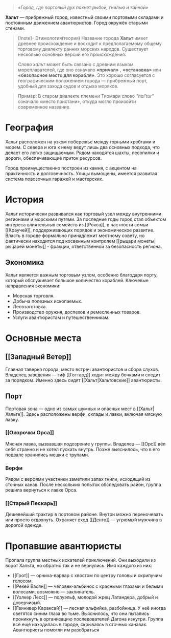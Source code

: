 > _«Город, где портовый дух пахнет рыбой, гнилью и тайной»_

**Хальт** — прибрежный город, известный своими портовыми складами и постоянным движением авантюристов. Город окружён старыми стенами.

>[!note]- Этимология(теория)
> Название города **Хальт** имеет древнее происхождение и восходит к предполагаемому общему торговому диалекту ранних морских народов. Существует несколько основных версий его происхождения:
> 
> Слово _хальт_ может быть связано с древним языком мореплавателей, где оно означало **«причал»** , **«остановка»** или **«безопасное место для корабля»**. Это хорошо согласуется с географическим положением города — прибрежный порт, удобный для захода судов и отдыха моряков.

> Пример: В старом диалекте племени Тирмари слово _"hal'tur"_ означало «место пристани», откуда могло произойти современное название.

# География
Хальт расположен на узком побережье между горными хребтами и морем. С севера и юга к нему ведут лишь два основных подхода, что делает его легко защищаемым. Рядом находятся шахты, лесопилки и дороги, обеспечивающие приток ресурсов.

Город преимущественно построен из камня, с акцентом на практичность и долговечность. Улицы вымощены, имеется развитая система повозочных гаражей и мастерских.
# История
Хальт исторически развивался как торговый узел между внутренними регионами и морскими путями. За последние годы город стал объектом интереса влиятельных семейств из [[Рокса]], в частности семьи [[Краучей]], поддерживающих порядок и экономическое развитие. Власть в городе формально принадлежит местному совету, но фактически находится под косвенным контролем [[рыцари монеты|рыцарей монеты]] - фракции, ответственной за безопасность региона.

## Экономика
Хальт является важным торговым узлом, особенно благодаря порту, который обслуживает большое количество кораблей. Ключевые направления экономики:
- Морская торговля.
- Добыча полезных ископаемых.
- Лесозаготовка.
- Производство оружия, доспехов и ремесленных товаров.
- Услуги авантюристам и путешественникам.
# Основные места
## [[Западный Ветер]]
Главная таверна города, место встреч авантюристов и сбора слухов. Владелец заведения — гиф [[Готтард]] ходит между бочками и следит за порядком. Именно здесь сидят [[Хальт|Хальтовские]] авантюристы.
## Порт
Портовая зона — одно из самых шумных и опасных мест в [[Хальт|Хальте]]. Здесь расположены верфи, склады и лавки, включая мясную лавку.
### [[Окорочки Орса]]
Мясная лавка, вызвавшая подозрение у группы. Владелец — [[Орс]] вёл себя странно и не хотел пускать внутрь. Позже выяснилось, что в его подвале хранились мешки с трупами.
### Верфи
Рядом с верфями участники заметили запах гнили, исходящий из сточных канав. После нескольких попыток обследовать район, группа решила вернуться к лавке Орса.
### [[Старый Пескарь]]
Дешевейший трактир в портовом районе. Внутри можно переночевать или просто отдохнуть. Охраняет вход [[Денто]] — угрюмый мужчина в дорогой одежде.
# Пропавшие авантюристы
Пропала группа местных искателей приключений. Они выходили из ворот Хальта, но обратно так и не вернулись. Имя каждого из них:
- [[Грот]] — орчиха-варвар с хвостом по центру головы и скрипучим голосом.
- [[Рекей Васян]] — человек-альбинос с красными глазами и белыми волосами, возможно — заклинатель.
- [[Уолкер Лесс]] — полуэльф, молодой жрец Латандера, добрый и доверчивый.
- [[Гвинивер Караксай]] — лесная эльфийка, разбойница. У неё иногда светятся синим глаза во тьме.
Выяснилось, что они пытались проникнуть в организацию последователей Дагона изнутри. Группа всё ещё находилась в городе, скрываясь в сточных канавах. Авантюристы помогли им разобраться
